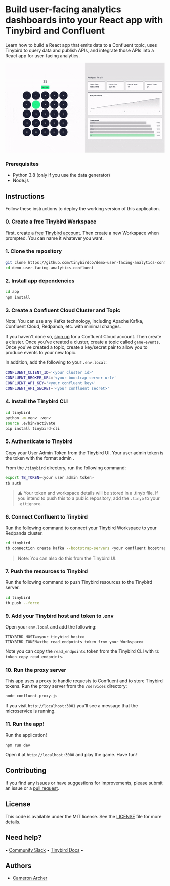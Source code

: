 # Build user-facing analytics dashboards into your React app with Tinybird and Confluent

Learn how to build a React app that emits data to a Confluent topic, uses Tinybird to query data and publish APIs, and integrate those APIs into a React app for user-facing analytics.

![Gif of the final game](/img/game-gif.gif)

### Prerequisites

- Python 3.8 (only if you use the data generator)
- Node.js

## Instructions

Follow these instructions to deploy the working version of this application.

### 0. Create a free Tinybird Workspace

First, create a [free Tinybird account](https://www.tinybird.co/signup). Then create a new Workspace when prompted. You can name it whatever you want.

### 1. Clone the repository

```sh
git clone https://github.com/tinybirdco/demo-user-facing-analytics-confluent.git
cd demo-user-facing-analytics-confluent
```

### 2. Install app dependencies

```sh
cd app
npm install
```

### 3. Create a Confluent Cloud Cluster and Topic

Note: You can use any Kafka technology, including Apache Kafka, Confluent Cloud, Redpanda, etc. with minimal changes.

If you haven't done so, [sign up](https://confluent.cloud/signup) for a Confluent Cloud account. Then create a cluster. Once you've created a cluster, create a topic called `game-events`. Once you've created a topic, create a key/secret pair to allow you to produce events to your new topic.

In addition, add the following to your `.env.local`:

```sh
CONFLUENT_CLIENT_ID='<your cluster id>'
CONFLUENT_BROKER_URL='<your boostrap server url>'
CONFLUENT_API_KEY='<your confluent key>'
CONFLUENT_API_SECRET='<your confluent secret>'
```

### 4. Install the Tinybird CLI

```sh
cd tinybird
python -m venv .venv
source .e/bin/activate
pip install tinybird-cli
```

### 5. Authenticate to Tinybird

Copy your User Admin Token from the Tinybird UI. Your user admin token is the token with the format admin <your email address>.

From the `/tinybird` directory, run the following command:

```sh
export TB_TOKEN=<your user admin token>
tb auth
```

> :warning: Your token and workspace details will be stored in a .tinyb file. If you intend to push this to a public repository, add the `.tinyb` to your `.gitignore`.

### 6. Connect Confluent to Tinybird

Run the following command to connect your Tinybird Workspace to your Redpanda cluster.

```sh
cd tinybird
tb connection create kafka --bootstrap-servers <your confluent boostrap server> --key <your confluent key> --secret <your confluent secret> --connection-name confluent
```

> Note: You can also do this from the Tinybird UI.

### 7. Push the resources to Tinybird

Run the following command to push Tinybird resources to the Tinybird server.

```sh
cd tinybird
tb push --force
```

### 9. Add your Tinybird host and token to .env

Open your `env.local` and add the following:

```
TINYBIRD_HOST=<your tinybird host>>
TINYBIRD_TOKEN=<the read_endpoints token from your Workspace>
```

Note you can copy the `read_endpoints` token from the Tinybird CLI with `tb token copy read_endpoints`.

### 10. Run the proxy server

This app uses a proxy to handle requests to Confluent and to store Tinybird tokens. Run the proxy server from the `/services` directory:

```
node confluent-proxy.js
```

If you visit `http://localhost:3001` you'll see a message that the microservice is running.

### 11. Run the app!

Run the application!

```sh
npm run dev
```

Open it at `http://localhost:3000` and play the game. Have fun!

## Contributing

If you find any issues or have suggestions for improvements, please submit an issue or a [pull request](https://github.com/tinybirdco/demo-user-facing-analytics-color-picker/pulls?q=is%3Apr+is%3Aopen+sort%3Aupdated-desc).

## License

This code is available under the MIT license. See the [LICENSE](https://github.com/tinybirdco/demo-user-facing-analytics-color-picker/blob/main/LICENSE.txt) file for more details.

## Need help?

&bull; [Community Slack](https://www.tinybird.co/community) &bull; [Tinybird Docs](https://www.tinybird.co/docs) &bull;

## Authors

- [Cameron Archer](https://github.com/tb-peregrine)
